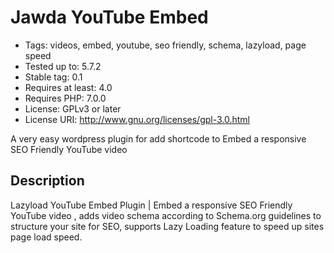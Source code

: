 # Jawda YouTube Embed #
* Tags: videos, embed, youtube, seo friendly, schema, lazyload, page speed
* Tested up to: 5.7.2
* Stable tag: 0.1
* Requires at least: 4.0
* Requires PHP: 7.0.0
* License: GPLv3 or later
* License URI: http://www.gnu.org/licenses/gpl-3.0.html

A very easy wordpress plugin for add shortcode to Embed a responsive SEO Friendly YouTube video

## Description ##
Lazyload YouTube Embed Plugin | Embed a responsive SEO Friendly YouTube video , adds video schema according to Schema.org guidelines to structure your site for SEO, supports Lazy Loading feature  to speed up sites page load speed.
